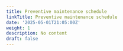 ```yaml
---
title: Preventive maintenance schedule
linkTitle: Preventive maintenance schedule
date: '2025-05-01T21:05:00Z'
weight: 1
description: No content
draft: false
---
```



